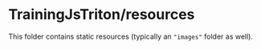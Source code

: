 # TrainingJsTriton/resources

This folder contains static resources (typically an `"images"` folder as well).
